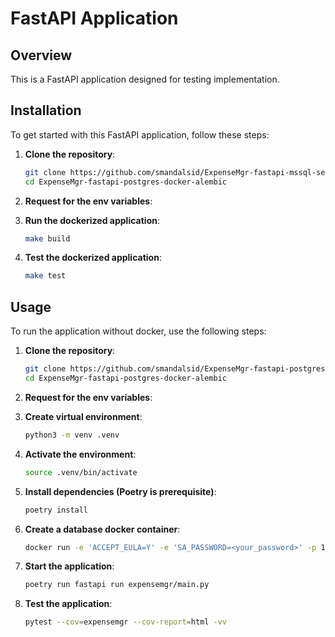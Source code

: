 # FastAPI Application

## Overview
This is a FastAPI application designed for testing implementation. 


## Installation
To get started with this FastAPI application, follow these steps:

1. **Clone the repository**:
    ```bash
    git clone https://github.com/smandalsid/ExpenseMgr-fastapi-mssql-server-docker-alembic.git
    cd ExpenseMgr-fastapi-postgres-docker-alembic
    ```
2. **Request for the env variables**:

3. **Run the dockerized application**:
   ```bash
   make build
   ```

4. **Test the dockerized application**:
    ```bash
    make test
    ```

## Usage
To run the application without docker, use the following steps:

1. **Clone the repository**:
    ```bash
    git clone https://github.com/smandalsid/ExpenseMgr-fastapi-postgres-docker-alembic.git
    cd ExpenseMgr-fastapi-postgres-docker-alembic
    ```
2. **Request for the env variables**:
   
3. **Create virtual environment**:
   ```bash
   python3 -m venv .venv
   ```

4. **Activate the environment**:
   ```bash
   source .venv/bin/activate
   ```

5. **Install dependencies (Poetry is prerequisite)**:
   ```bash
   poetry install
   ```

6. **Create a database docker container**:
   ```bash
   docker run -e 'ACCEPT_EULA=Y' -e 'SA_PASSWORD=<your_password>' -p 1433:1433 --name expensemgr-msssql -d mcr.microsoft.com/mssql/server:2019-latest
   ```

5. **Start the application**:
   ```bash
   poetry run fastapi run expensemgr/main.py
   ```

5. **Test the application**:
   ```bash
   pytest --cov=expensemgr --cov-report=html -vv
   ```
